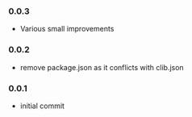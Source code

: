 ### 0.0.3

* Various small improvements

### 0.0.2

* remove package.json as it conflicts with clib.json

### 0.0.1

* initial commit
